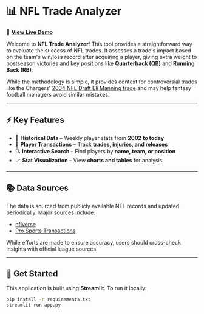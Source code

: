 # 📊 NFL Trade Analyzer

🚀 **[View Live Demo](https://nfl-trade-analyzer-dxgzbjijmzh9t9xrgpdzri.streamlit.app/)**

Welcome to **NFL Trade Analyzer**! This tool provides a straightforward way to evaluate the success of NFL trades. It assesses a trade's impact based on the team's win/loss record after acquiring a player, giving extra weight to postseason victories and key positions like **Quarterback (QB)** and **Running Back (RB)**.

While the methodology is simple, it provides context for controversial trades like the Chargers' [2004 NFL Draft Eli Manning trade](https://nfl-trade-analyzer-dxgzbjijmzh9t9xrgpdzri.streamlit.app/~/+/trade_search?index=56&date=2004&team1=Chargers&team2=Giants&tscore1=9&tscore2=199) and may help fantasy football managers avoid similar mistakes.

---

## ⚡ Key Features

- 📅 **Historical Data** – Weekly player stats from **2002 to today**  
- 🔄 **Player Transactions** – Track **trades, injuries, and releases**  
- 🔍 **Interactive Search** – Find players by **name, team, or position**  
- 📈 **Stat Visualization** – View **charts and tables** for analysis  

---

## 📚 Data Sources

The data is sourced from publicly available NFL records and updated periodically. Major sources include:

- [nflverse](https://github.com/nflverse)  
- [Pro Sports Transactions](https://www.prosportstransactions.com/)  

While efforts are made to ensure accuracy, users should cross-check insights with official league sources.

---

## 🚀 Get Started



This application is built using **Streamlit**. To run it locally:

```bash
pip install -r requirements.txt
streamlit run app.py

